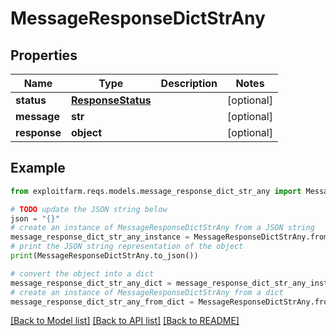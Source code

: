 # MessageResponseDictStrAny


## Properties

Name | Type | Description | Notes
------------ | ------------- | ------------- | -------------
**status** | [**ResponseStatus**](ResponseStatus.md) |  | [optional] 
**message** | **str** |  | [optional] 
**response** | **object** |  | [optional] 

## Example

```python
from exploitfarm.reqs.models.message_response_dict_str_any import MessageResponseDictStrAny

# TODO update the JSON string below
json = "{}"
# create an instance of MessageResponseDictStrAny from a JSON string
message_response_dict_str_any_instance = MessageResponseDictStrAny.from_json(json)
# print the JSON string representation of the object
print(MessageResponseDictStrAny.to_json())

# convert the object into a dict
message_response_dict_str_any_dict = message_response_dict_str_any_instance.to_dict()
# create an instance of MessageResponseDictStrAny from a dict
message_response_dict_str_any_from_dict = MessageResponseDictStrAny.from_dict(message_response_dict_str_any_dict)
```
[[Back to Model list]](../README.md#documentation-for-models) [[Back to API list]](../README.md#documentation-for-api-endpoints) [[Back to README]](../README.md)


